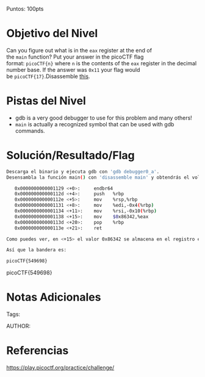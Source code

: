 Puntos: 100pts
# Objetivo del Nivel

Can you figure out what is in the `eax` register at the end of the `main` function? Put your answer in the picoCTF flag format: `picoCTF{n}` where `n` is the contents of the `eax` register in the decimal number base. If the answer was `0x11` your flag would be `picoCTF{17}`.Disassemble [this](https://artifacts.picoctf.net/c/512/debugger0_a).
# Pistas del Nivel
- gdb is a very good debugger to use for this problem and many others!
- `main` is actually a recognized symbol that can be used with gdb commands.
# Solución/Resultado/Flag

```bash
Descarga el binario y ejecuta gdb con 'gdb debugger0_a'.
Desensambla la función main() con 'disassemble main' y obtendrás el volcado:

   0x0000000000001129 <+0>:     endbr64
   0x000000000000112d <+4>:     push   %rbp
   0x000000000000112e <+5>:     mov    %rsp,%rbp
   0x0000000000001131 <+8>:     mov    %edi,-0x4(%rbp)
   0x0000000000001134 <+11>:    mov    %rsi,-0x10(%rbp)
   0x0000000000001138 <+15>:    mov    $0x86342,%eax
   0x000000000000113d <+20>:    pop    %rbp
   0x000000000000113e <+21>:    ret

Como puedes ver, en <+15> el valor 0x86342 se almacena en el registro eax (recuerda, esta es la sintaxis de AT&T, por lo tanto, ¡los operandos están invertidos!).

Así que la bandera es:

picoCTF{549698}
```

picoCTF{549698}

# Notas Adicionales

Tags:

AUTHOR:
# Referencias

https://play.picoctf.org/practice/challenge/